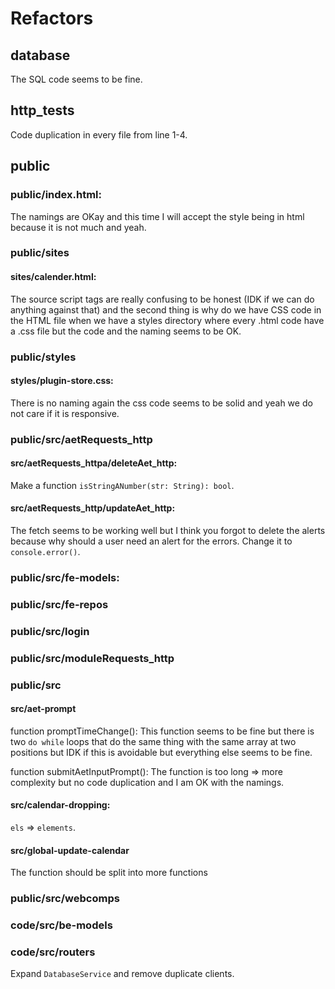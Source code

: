 # Refactors 

## database

The SQL code seems to be fine.

## http_tests

Code duplication in every file from line 1-4.

## public

### public/index.html:

The namings are OKay and this time I will accept the style being in html because it is not much
and yeah. 

### public/sites

####  sites/calender.html: 

The source script tags are really confusing to be honest (IDK if we can do anything against that)
and the second thing is why do we have CSS code in the HTML file when we have a styles directory where every .html code
have a .css file but the code and the naming seems to be OK.

### public/styles

#### styles/plugin-store.css: 

There is no naming again the css code seems to be solid and yeah we do not care if it is responsive.

### public/src/aetRequests_http

#### src/aetRequests_httpa/deleteAet_http:

Make a function `isStringANumber(str: String): bool`.

#### src/aetRequests_http/updateAet_http:

The fetch seems to be working well but I think you forgot to delete the alerts because why
should a user need an alert for the errors.
Change it to `console.error()`.

### public/src/fe-models:

### public/src/fe-repos

### public/src/login

### public/src/moduleRequests_http

### public/src

#### src/aet-prompt

function promptTimeChange(): This function seems to be fine
                             but there is two `do while` loops that 
                             do the same thing with the same array
                             at two positions but IDK if this is avoidable
                             but everything else seems to be fine.



function submitAetInputPrompt(): The function is too long => more complexity
                                 but no code duplication and I am OK with the namings.

#### src/calendar-dropping:

`els` => `elements`.

#### src/global-update-calendar

The function should be split into more functions

### public/src/webcomps


### code/src/be-models


### code/src/routers

Expand `DatabaseService` and remove duplicate clients. 







